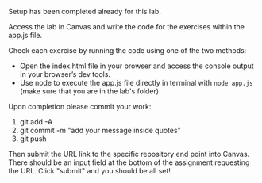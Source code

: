 Setup has been completed already for this lab.

Access the lab in Canvas and write the code for the exercises within the app.js file.

Check each exercise by running the code using one of the two methods:

- Open the index.html file in your browser and access the console output in your browser’s dev tools.
- Use node to execute the app.js file directly in terminal with `node app.js` (make sure that you are in the lab's folder)

Upon completion please commit your work:

1. git add -A
2. git commit -m "add your message inside quotes"
3. git push

Then submit the URL link to the specific repository end point into Canvas. There should be an input field at the bottom of the assignment requesting the URL. Click "submit" and you should be all set!
